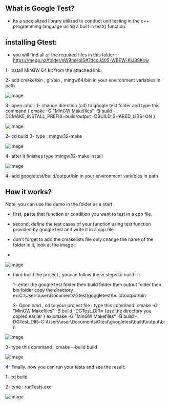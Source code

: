 What is Google Test?
------------------------
- Its a specialized library utilized to conduct unit testing in the c++ programming language using a built in test() function.


installing Gtest:
-------------------
 - you will find all of the required files in this folder : https://mega.nz/folder/sW9mHbIS#7dcdJ405-WBEW-KiJ88Kcw
   
1- Install MinGW 64 kit from the attached link.

2- add cmake/bin , git/bin , mingw64/bin in your environment variables in path

![image](https://github.com/user-attachments/assets/6c24c782-8893-4a8b-b960-db9b6cdd43cb)

3- open cmd :
   1- change direction (cd) to  google test folder and type this command { cmake -G "MinGW Makefiles" -B build -DCMAKE_INSTALL_PREFIX=build/output -DBUILD_SHARED_LIBS=ON }
   
![image](https://github.com/user-attachments/assets/473659b7-495c-4c6e-a723-3339850078ea)
   
   2- cd build
   3- type : mingw32-make

   
![image](https://github.com/user-attachments/assets/d1ee4a9a-dd29-43d6-874c-65a3313e259f)



   4- after it finishes type :mingw32-make install
   
   
![image](https://github.com/user-attachments/assets/35d0ef95-62ae-438e-84c9-a80cc415602e)


4- add googletest/build/output/bin in your environment variables in path 


How it works?
-------------------

   Note, you can use the demo in the folder as a start
   - first, paste that function or condition you want to test in a cpp file.
   - second, define  the test cases of your function using test function provided by google test and write it in a cpp file.
   - don't forget to add the cmakelists file only change the name of the folder in it, look at the image :

   - 
   ![image](https://github.com/user-attachments/assets/354be3e8-4c3e-47ec-b4a6-d21e87de584c)
   
   - third build the project , youcan follow these steps to build it :
     
      1- enter the google test folder then build folder then output folder then bin folder copy the directory
            ex:C:\Users\user\Documents\Gtest\googletest\build\output\bin

     
      2- Open cmd , cd to your project file : type this command: cmake -G "MinGW Makefiles" -B build -DGTest_DIR= {use the directory you copied eariler }
           ex:cmake -G "MinGW Makefiles" -B build -DGTest_DIR=C:\Users\user\Documents\Gtest\googletest\build\output\bin

     
   ![image](https://github.com/user-attachments/assets/db3da366-907d-4c98-9a78-a3bd8ba9f071)

   
   3- type this command : cmake --build build

   
   ![image](https://github.com/user-attachments/assets/ee96c842-bc7f-4246-9de9-79f65c2c68b6)
   
   4- Finally, now you can run your tests and see the result:
   
   1- cd build 
   
   2- type : runTests.exe
   
   
   ![image](https://github.com/user-attachments/assets/d9b7affa-67b8-4c71-9c5a-77d7d24df008)












